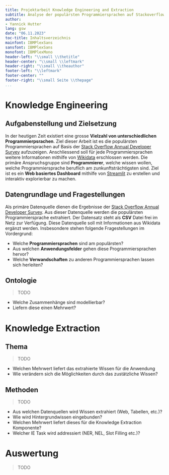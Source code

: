 ```yaml
---
title: Projektarbeit Knowledge Engineering and Extraction 
subtitle: Analyse der populärsten Programmiersprachen auf Stackoverflow
author:
- Yannick Hutter 
lang: gsw 
date: "06.11.2023"
toc-title: Inhaltsverzeichnis
mainfont: IBMPlexSans
sansfont: IBMPlexSans
monofont: IBMPlexMono 
header-left: "\\small \\thetitle"
header-center: "\\small \\leftmark"
header-right: "\\small \\theauthor"
footer-left: "\\leftmark"
footer-center: ""
footer-right: "\\small Seite \\thepage"
...
```


# Knowledge Engineering

## Aufgabenstellung und Zielsetzung
In der heutigen Zeit existiert eine grosse **Vielzahl von unterschiedlichen Programmierpsrachen**. Ziel dieser Arbeit ist es die populärsten Programmiersprachen auf Basis der [Stack Overflow Annual Developer Survey](https://insights.stackoverflow.com/survey) aufzuzeigen. Anschliessend soll für jede Programmiersprachen weitere Informationen mithilfe von [Wikidata](https://www.wikidata.org/wiki/Wikidata:Main_Page) erschlossen werden. Die primäre Anspruchsgruppe sind **Programmierer**, welche wissen wollen, welche Programmiersprache beruflich am zunkunftsträchtigsten sind. Ziel ist es ein **Web basiertes Dashboard** mithilfe von [Streamlit](https://streamlit.io/) zu erstellen und interaktiv explorierbar zu machen.

## Datengrundlage und Fragestellungen
Als primäre Datenquelle dienen die Ergebnisse der [Stack Overflow Annual Developer Survey](https://insights.stackoverflow.com/survey). Aus dieser Datenquelle werden die populärsten Programmiersprache extrahiert. Der Datensatz steht als **CSV** Datei frei im Netz zur Verfügung. Diese Datenquelle soll mit Informationen aus Wikidata ergänzt werden. Insbesondere stehen folgende Fragestellungen im Vordergrund:

* Welche **Programmiersprachen** sind am populärsten?
* Aus welchen **Anwendungsfelder** gehen diese Programmiersprachen hervor?
* Welche **Verwandschaften** zu anderen Programmiersprachen lassen sich herleiten?

## Ontologie
> TODO

* Welche Zusammenhänge sind modellierbar?
* Liefern diese einen Mehrwert?

# Knowledge Extraction
## Thema
> TODO

* Welchen Mehrwert liefert das extrahierte Wissen für die Anwendung
* Wie verändern sich die Möglichkeiten durch das zustätzliche Wissen?

## Methoden
> TODO

* Aus welchen Datenquellen wird Wissen extrahiert (Web, Tabellen, etc.)?
* Wie wird Hintergrundwissen eingebunden?
* Welchen Mehrwert liefert dieses für die Knowledge Extraction Komponente?
* Welcher IE Task wird addressiert (NER, NEL, Slot Filling etc.)?


# Auswertung
> TODO

